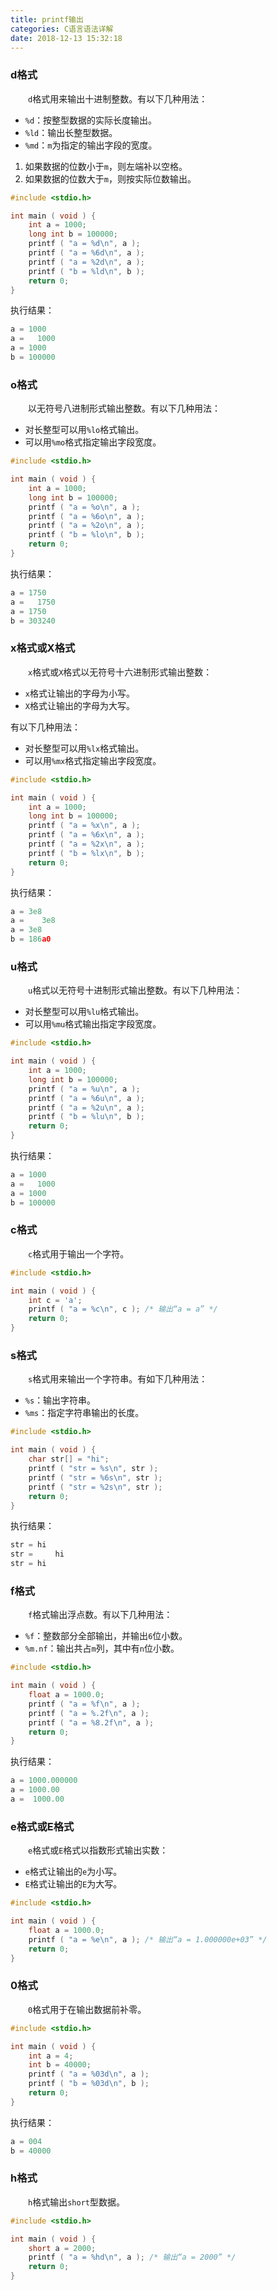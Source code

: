 ```yaml
---
title: printf输出
categories: C语言语法详解
date: 2018-12-13 15:32:18
---
```

### d格式

&emsp;&emsp;`d`格式用来输出十进制整数。有以下几种用法：<!--more-->

- `%d`：按整型数据的实际长度输出。
- `%ld`：输出长整型数据。
- `%md`：`m`为指定的输出字段的宽度。

1. 如果数据的位数小于`m`，则左端补以空格。
2. 如果数据的位数大于`m`，则按实际位数输出。

``` cpp
#include <stdio.h>

int main ( void ) {
    int a = 1000;
    long int b = 100000;
    printf ( "a = %d\n", a );
    printf ( "a = %6d\n", a );
    printf ( "a = %2d\n", a );
    printf ( "b = %ld\n", b );
    return 0;
}
```

执行结果：

``` cpp
a = 1000
a =   1000
a = 1000
b = 100000
```

### o格式

&emsp;&emsp;以无符号八进制形式输出整数。有以下几种用法：

- 对长整型可以用`%lo`格式输出。
- 可以用`%mo`格式指定输出字段宽度。

``` cpp
#include <stdio.h>

int main ( void ) {
    int a = 1000;
    long int b = 100000;
    printf ( "a = %o\n", a );
    printf ( "a = %6o\n", a );
    printf ( "a = %2o\n", a );
    printf ( "b = %lo\n", b );
    return 0;
}
```

执行结果：

``` cpp
a = 1750
a =   1750
a = 1750
b = 303240
```

### x格式或X格式

&emsp;&emsp;`x`格式或`X`格式以无符号十六进制形式输出整数：

- `x`格式让输出的字母为小写。
- `X`格式让输出的字母为大写。

有以下几种用法：

- 对长整型可以用`%lx`格式输出。
- 可以用`%mx`格式指定输出字段宽度。

``` cpp
#include <stdio.h>

int main ( void ) {
    int a = 1000;
    long int b = 100000;
    printf ( "a = %x\n", a );
    printf ( "a = %6x\n", a );
    printf ( "a = %2x\n", a );
    printf ( "b = %lx\n", b );
    return 0;
}
```

执行结果：

``` cpp
a = 3e8
a =    3e8
a = 3e8
b = 186a0
```

### u格式

&emsp;&emsp;`u`格式以无符号十进制形式输出整数。有以下几种用法：

- 对长整型可以用`%lu`格式输出。
- 可以用`%mu`格式输出指定字段宽度。

``` cpp
#include <stdio.h>

int main ( void ) {
    int a = 1000;
    long int b = 100000;
    printf ( "a = %u\n", a );
    printf ( "a = %6u\n", a );
    printf ( "a = %2u\n", a );
    printf ( "b = %lu\n", b );
    return 0;
}
```

执行结果：

``` cpp
a = 1000
a =   1000
a = 1000
b = 100000
```

### c格式

&emsp;&emsp;`c`格式用于输出一个字符。

``` cpp
#include <stdio.h>

int main ( void ) {
    int c = 'a';
    printf ( "a = %c\n", c ); /* 输出“a = a” */
    return 0;
}
```

### s格式

&emsp;&emsp;`s`格式用来输出一个字符串。有如下几种用法：

- `%s`：输出字符串。
- `%ms`：指定字符串输出的长度。

``` cpp
#include <stdio.h>

int main ( void ) {
    char str[] = "hi";
    printf ( "str = %s\n", str );
    printf ( "str = %6s\n", str );
    printf ( "str = %2s\n", str );
    return 0;
}
```

执行结果：

``` cpp
str = hi
str =     hi
str = hi
```

### f格式

&emsp;&emsp;`f`格式输出浮点数。有以下几种用法：

- `%f`：整数部分全部输出，并输出`6`位小数。
- `%m.nf`：输出共占`m`列，其中有`n`位小数。

``` cpp
#include <stdio.h>

int main ( void ) {
    float a = 1000.0;
    printf ( "a = %f\n", a );
    printf ( "a = %.2f\n", a );
    printf ( "a = %8.2f\n", a );
    return 0;
}
```

执行结果：

``` cpp
a = 1000.000000
a = 1000.00
a =  1000.00
```

### e格式或E格式

&emsp;&emsp;`e`格式或`E`格式以指数形式输出实数：

- `e`格式让输出的`e`为小写。
- `E`格式让输出的`E`为大写。

``` cpp
#include <stdio.h>

int main ( void ) {
    float a = 1000.0;
    printf ( "a = %e\n", a ); /* 输出“a = 1.000000e+03” */
    return 0;
}
```

### 0格式

&emsp;&emsp;`0`格式用于在输出数据前补零。

``` cpp
#include <stdio.h>

int main ( void ) {
    int a = 4;
    int b = 40000;
    printf ( "a = %03d\n", a );
    printf ( "b = %03d\n", b );
    return 0;
}
```

执行结果：

``` cpp
a = 004
b = 40000
```

### h格式

&emsp;&emsp;`h`格式输出`short`型数据。

``` cpp
#include <stdio.h>

int main ( void ) {
    short a = 2000;
    printf ( "a = %hd\n", a ); /* 输出“a = 2000” */
    return 0;
}
```